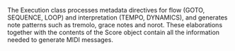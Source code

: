 The Execution class processes metadata directives for flow (GOTO, SEQUENCE, LOOP) and interpretation (TEMPO, DYNAMICS), and generates note patterns such as tremolo, grace notes and norot.
These elaborations together with the contents of the Score object contain all the information needed to generate MIDI messages.